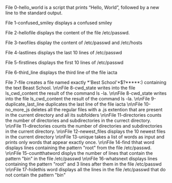 File 0-hello_world is a script that prints “Hello, World”, followed by a new line to the standard output.

File 1-confused_smiley displays a confused smiley


File 2-hellofile displays the content of the file /etc/passwd.


File 3-twofiles display the content of /etc/passwd and /etc/hosts


File 4-lastlines displays the last 10 lines of /etc/passwd


File 5-firstlines displays the first 10 lines of /etc/passwd


File 6-third_line displays the third line of the file iacta


File 7-file creates a file named exactly \*\'Best School\'\*$\?\*\*\*\*\*:) containing the text Beast School. 
\n\nFile 8-cwd_state writes into the file ls_cwd_content the result of the command ls -la.
\n\nFile 8-cwd_state writes into the file ls_cwd_content the result of the command ls -la.
\n\nFile 9-duplicate_last_line duplicates the last line of the file iacta
\n\nFile 10-no_more_js deletes all the regular files with a .js extention that are present in the current directory and all its subfolders
\n\nFile 11-directories counts the number of directories and subdirectories in the currect directory.
\n\nFile 11-directories counts the number of directories and subdirectories in the current directory.
\n\nFile 12-newest_files displays the 10 newest files in the current directory
\n\nFile 13-unique takes a list of words as input and prints only words that appear exactly once.
\n\nFile 14-find thhat word displays lines containing the pattern "root" from the file /etc/passwd.
\n\nFile 15-countthatword displys the number of lines that contain the pattern "bin" in the file /etc/passwd
\n\nFile 16-whatsnext displays lines containing the pattern "root" and 3 lines after them in the file /etc/passwd
\n\nFile 17-hidethis word displays all the lines in the file /etc/passwd that do not contain the pattern "bin"
